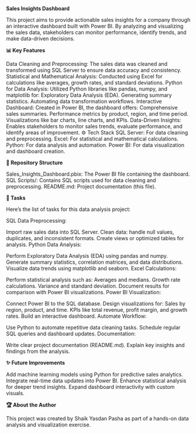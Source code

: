 **Sales Insights Dashboard**

This project aims to provide actionable sales insights for a company through an interactive dashboard built with Power BI. By analyzing and visualizing the sales data, stakeholders can monitor performance, identify trends, and make data-driven decisions.

**📊 Key Features**

Data Cleaning and Preprocessing: The sales data was cleaned and transformed using SQL Server to ensure data accuracy and consistency.
Statistical and Mathematical Analysis: Conducted using Excel for calculations like averages, growth rates, and standard deviations.
Python for Data Analysis: Utilized Python libraries like pandas, numpy, and matplotlib for:
Exploratory Data Analysis (EDA).
Generating summary statistics.
Automating data transformation workflows.
Interactive Dashboard: Created in Power BI, the dashboard offers:
Comprehensive sales summaries.
Performance metrics by product, region, and time period.
Visualizations like bar charts, line charts, and KPIs.
Data-Driven Insights: Enables stakeholders to monitor sales trends, evaluate performance, and identify areas of improvement.
⚙️ Tech Stack
SQL Server: For data cleaning and preprocessing.
Excel: For statistical and mathematical calculations.
Python: For data analysis and automation.
Power BI: For data visualization and dashboard creation.


**📁 Repository Structure**

Sales_Insights_Dashboard.pbix: The Power BI file containing the dashboard.
SQL Scripts/: Contains SQL scripts used for data cleaning and preprocessing.
README.md: Project documentation (this file).


**📝 Tasks**

Here’s the list of tasks for this data analysis project:

SQL Data Preprocessing:

Import raw sales data into SQL Server.
Clean data: handle null values, duplicates, and inconsistent formats.
Create views or optimized tables for analysis.
Python Data Analysis:

Perform Exploratory Data Analysis (EDA) using pandas and numpy.
Generate summary statistics, correlation matrices, and data distributions.
Visualize data trends using matplotlib and seaborn.
Excel Calculations:

Perform statistical analysis such as:
Averages and medians.
Growth rate calculations.
Variance and standard deviation.
Document results for comparison with Power BI visualizations.
Power BI Visualization:

Connect Power BI to the SQL database.
Design visualizations for:
Sales by region, product, and time.
KPIs like total revenue, profit margin, and growth rates.
Build an interactive dashboard.
Automate Workflow:

Use Python to automate repetitive data cleaning tasks.
Schedule regular SQL queries and dashboard updates.
Documentation:

Write clear project documentation (README.md).
Explain key insights and findings from the analysis.

**✨ Future Improvements**

Add machine learning models using Python for predictive sales analytics.
Integrate real-time data updates into Power BI.
Enhance statistical analysis for deeper trend insights.
Expand dashboard interactivity with custom visuals.

**🏆 About the Author**


This project was created by Shaik Yasdan Pasha as part of a hands-on data analysis and visualization exercise.
